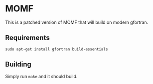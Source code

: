 # MOMF

This is a patched version of MOMF that will build on modern gfortran.

## Requirements

`sudo apt-get install gfortran build-essentials`

## Building

Simply run `make` and it should build.
